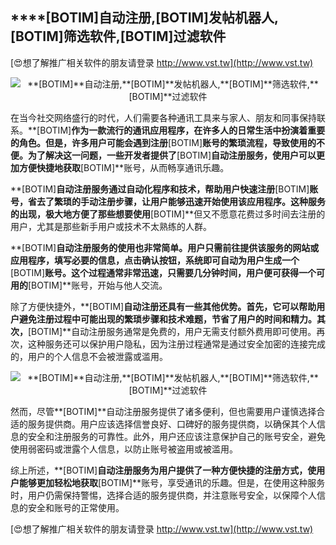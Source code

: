 ## ****[BOTIM]**自动注册,**[BOTIM]**发帖机器人,**[BOTIM]**筛选软件,**[BOTIM]**过滤软件**

[😍想了解推广相关软件的朋友请登录 http://www.vst.tw](http://www.vst.tw)

 <center><img src="https://vst.tw/MP4/tuiguang/png/2.png" alt="**[BOTIM]**自动注册,**[BOTIM]**发帖机器人,**[BOTIM]**筛选软件,**[BOTIM]**过滤软件"></center>

在当今社交网络盛行的时代，人们需要各种通讯工具来与家人、朋友和同事保持联系。**[BOTIM]**作为一款流行的通讯应用程序，在许多人的日常生活中扮演着重要的角色。但是，许多用户可能会遇到注册**[BOTIM]**账号的繁琐流程，导致使用的不便。为了解决这一问题，一些开发者提供了**[BOTIM]**自动注册服务，使用户可以更加方便快捷地获取**[BOTIM]**账号，从而畅享通讯乐趣。

**[BOTIM]**自动注册服务通过自动化程序和技术，帮助用户快速注册**[BOTIM]**账号，省去了繁琐的手动注册步骤，让用户能够迅速开始使用该应用程序。这种服务的出现，极大地方便了那些想要使用**[BOTIM]**但又不愿意花费过多时间去注册的用户，尤其是那些新手用户或技术不太熟练的人群。

**[BOTIM]**自动注册服务的使用也非常简单。用户只需前往提供该服务的网站或应用程序，填写必要的信息，点击确认按钮，系统即可自动为用户生成一个**[BOTIM]**账号。这个过程通常非常迅速，只需要几分钟时间，用户便可获得一个可用的**[BOTIM]**账号，开始与他人交流。

除了方便快捷外，**[BOTIM]**自动注册还具有一些其他优势。首先，它可以帮助用户避免注册过程中可能出现的繁琐步骤和技术难题，节省了用户的时间和精力。其次，**[BOTIM]**自动注册服务通常是免费的，用户无需支付额外费用即可使用。再次，这种服务还可以保护用户隐私，因为注册过程通常是通过安全加密的连接完成的，用户的个人信息不会被泄露或滥用。

 <center><img src="https://vst.tw/MP4/tuiguang/png/3.png" alt="**[BOTIM]**自动注册,**[BOTIM]**发帖机器人,**[BOTIM]**筛选软件,**[BOTIM]**过滤软件"></center>

然而，尽管**[BOTIM]**自动注册服务提供了诸多便利，但也需要用户谨慎选择合适的服务提供商。用户应该选择信誉良好、口碑好的服务提供商，以确保其个人信息的安全和注册服务的可靠性。此外，用户还应该注意保护自己的账号安全，避免使用弱密码或泄露个人信息，以防止账号被盗用或被滥用。

综上所述，**[BOTIM]**自动注册服务为用户提供了一种方便快捷的注册方式，使用户能够更加轻松地获取**[BOTIM]**账号，享受通讯的乐趣。但是，在使用这种服务时，用户仍需保持警惕，选择合适的服务提供商，并注意账号安全，以保障个人信息的安全和账号的正常使用。

[😍想了解推广相关软件的朋友请登录 http://www.vst.tw](http://www.vst.tw)



